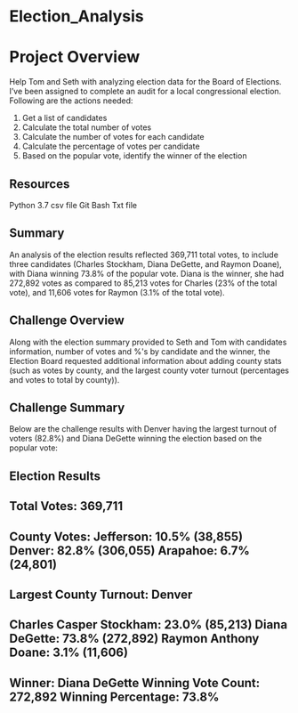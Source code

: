 # Election_Analysis
# Project Overview
Help Tom and Seth with analyzing election data for the Board of Elections.  I’ve been assigned to complete an audit for a local congressional election.  Following are the actions needed:
1.	Get a list of candidates
2.	Calculate the total number of votes
3.	Calculate the number of votes for each candidate
4.	Calculate the percentage of votes per candidate 
5.	Based on the popular vote, identify the winner of the election   
## Resources 
Python 3.7
csv file
Git Bash
Txt file

## Summary

An analysis of the election results reflected 369,711 total votes, to include three candidates (Charles Stockham, Diana DeGette, and Raymon Doane), with Diana winning 73.8% of the popular vote.  Diana is the winner, she had 272,892 votes as compared to 85,213 votes for Charles (23% of the total vote), and 11,606 votes for Raymon (3.1% of the total vote).  

## Challenge Overview
Along with the election summary provided to Seth and Tom with candidates information, number of votes and %'s by candidate and the winner, the Election Board requested additional information about adding county stats (such as votes by county, and the largest county voter turnout (percentages and votes to total by county)).

## Challenge Summary
Below are the challenge results with Denver having the largest turnout of voters (82.8%) and Diana DeGette winning the election based on the popular vote:

Election Results
-------------------------
Total Votes: 369,711
-------------------------

County Votes:
Jefferson: 10.5% (38,855)
Denver: 82.8% (306,055)
Arapahoe: 6.7% (24,801)
------------------------------
Largest County Turnout: Denver
------------------------------
Charles Casper Stockham: 23.0% (85,213)
Diana DeGette: 73.8% (272,892)
Raymon Anthony Doane: 3.1% (11,606)
-------------------------
Winner: Diana DeGette
Winning Vote Count: 272,892
Winning Percentage: 73.8%
-------------------------
